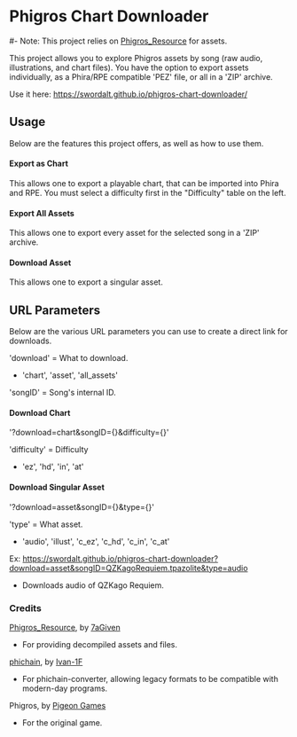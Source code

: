 # Phigros Chart Downloader
#- Note: This project relies on [Phigros_Resource](https://github.com/7aGiven/Phigros_Resource) for assets.

This project allows you to explore Phigros assets by song (raw audio, illustrations, and chart files). You have the option to export assets individually, as a Phira/RPE compatible 'PEZ' file, or all in a 'ZIP' archive.

Use it here: https://swordalt.github.io/phigros-chart-downloader/

## Usage
Below are the features this project offers, as well as how to use them.

#### Export as Chart
This allows one to export a playable chart, that can be imported into Phira and RPE. You must select a difficulty first in the "Difficulty" table on the left.

#### Export All Assets
This allows one to export every asset for the selected song in a 'ZIP' archive.

#### Download Asset
This allows one to export a singular asset.

## URL Parameters
Below are the various URL parameters you can use to create a direct link for downloads.

'download' = What to download.
- 'chart', 'asset', 'all_assets'

'songID' = Song's internal ID.

#### Download Chart
'?download=chart&songID={}&difficulty={}'

'difficulty' = Difficulty
- 'ez', 'hd', 'in', 'at'

#### Download Singular Asset
'?download=asset&songID={}&type={}'

'type' = What asset.
- 'audio', 'illust', 'c_ez', 'c_hd', 'c_in', 'c_at'

Ex: https://swordalt.github.io/phigros-chart-downloader?download=asset&songID=QZKagoRequiem.tpazolite&type=audio
- Downloads audio of QZKago Requiem.

### Credits
[Phigros_Resource](https://github.com/7aGiven/Phigros_Resource), by [7aGiven](https://github.com/7aGiven)
- For providing decompiled assets and files.

[phichain](https://github.com/Ivan-1F/phichain), by [Ivan-1F](https://github.com/Ivan-1F)
- For phichain-converter, allowing legacy formats to be compatible with modern-day programs.

Phigros, by [Pigeon Games](https://space.bilibili.com/414149787)
- For the original game.

